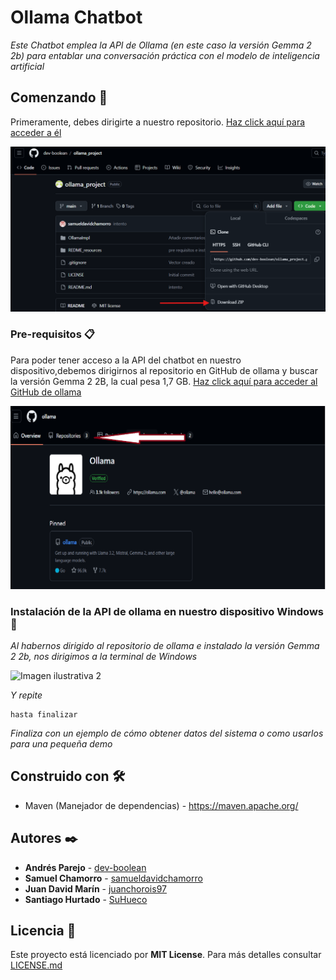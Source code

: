 # Ollama Chatbot

_Este Chatbot emplea la API de Ollama (en este caso la versión Gemma 2 2b) para entablar una conversación práctica con el modelo de inteligencia artificial_

## Comenzando 🚀

Primeramente, debes dirigirte a nuestro repositorio. [Haz click aquí para acceder a él](https://github.com/dev-boolean/ollama_project/)

![Imag](https://github.com/dev-boolean/ollama_project/blob/main/REDME_resources/REPOSITORIO%20BOOLEAN.png)


### Pre-requisitos 📋

Para poder tener acceso a la API del chatbot en nuestro dispositivo,debemos dirigirnos al repositorio en GitHub de ollama y buscar la versión Gemma 2 2B, la cual pesa 1,7 GB. [Haz click aquí para acceder al GitHub de ollama](https://github.com/ollama) 


![Imagen ilustrativa 1](https://github.com/dev-boolean/ollama_project/blob/main/REDME_resources/ollama%20repositorio.png)


### Instalación de la API de ollama en nuestro dispositivo Windows🔧

_Al habernos dirigido al repositorio de ollama e instalado la versión Gemma 2 2b, nos dirigimos a la terminal de Windows_

![Imagen ilustrativa 2]()

_Y repite_

```
hasta finalizar
```

_Finaliza con un ejemplo de cómo obtener datos del sistema o como usarlos para una pequeña demo_

## Construido con 🛠️

* Maven (Manejador de dependencias) - https://maven.apache.org/

## Autores ✒️

* **Andrés Parejo** - [dev-boolean](https://github.com/dev-boolean)
* **Samuel Chamorro** - [samueldavidchamorro](https://github.com/samueldavidchamorro)
* **Juan David Marín** - [juanchorois97](https://github.com/juanchorois97)
* **Santiago Hurtado** - [SuHueco](https://github.com/SuHueco)

## Licencia 📄

Este proyecto está licenciado por **MIT License**. Para más detalles consultar [LICENSE.md](LICENSE.md)
